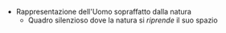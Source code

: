 - Rappresentazione dell'Uomo sopraffatto dalla natura
	- Quadro silenzioso dove la natura si *riprende* il suo spazio